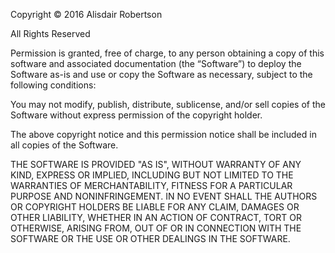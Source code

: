 Copyright © 2016 Alisdair Robertson

All Rights Reserved

Permission is granted, free of charge, to any person obtaining 
a copy of this software and associated documentation (the “Software”) 
to deploy the Software as-is and use or copy the Software as 
necessary, subject to the following conditions:

You may not modify, publish, distribute, sublicense, and/or sell 
copies of the Software without express permission of the 
copyright holder.

The above copyright notice and this permission notice shall be 
included in all copies of the Software.


THE SOFTWARE IS PROVIDED "AS IS", WITHOUT WARRANTY OF ANY KIND, 
EXPRESS OR IMPLIED, INCLUDING BUT NOT LIMITED TO THE WARRANTIES 
OF MERCHANTABILITY, FITNESS FOR A PARTICULAR PURPOSE AND 
NONINFRINGEMENT. IN NO EVENT SHALL THE AUTHORS OR COPYRIGHT 
HOLDERS BE LIABLE FOR ANY CLAIM, DAMAGES OR OTHER LIABILITY, WHETHER 
IN AN ACTION OF CONTRACT, TORT OR OTHERWISE, ARISING FROM, OUT OF OR 
IN CONNECTION WITH THE SOFTWARE OR THE USE OR OTHER DEALINGS IN THE 
SOFTWARE.
